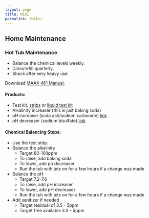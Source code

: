 ```yaml
---
layout: page
title: Wiki
permalink: /wiki/
---
```


## Home Maintenance

### Hot Tub Maintenance

* Balance the chemical levels weekly.
* Drain/refill quarterly.
* Shock after very heavy use.

Download [MAAX 461 Manual](/static/wiki/maax_461_manual.pdf).

#### Products:

* Test kit, [strips](https://smile.amazon.com/gp/product/B0083SMU7C/) or [liquid test kit](https://smile.amazon.com/TAYLOR-TECHNOLOGIES-K-2006-CHLORINE-FAS-DPD/dp/B004BGF7TI/)
* Alkalinity increaser (this is just baking soda)
* pH increaser (soda ash/sodium carbonate) [link](https://smile.amazon.com/dp/B01M1HKGU8/)
* pH decreaser (sodium bisulfate) [link](https://smile.amazon.com/Clorox-Pool-Spa-12105CLX-Down/dp/B084GPS6KR/)

#### Chemical Balancing Steps:

* Use the test strip.
* Balance the alkalinity
  - Target 80-100ppm
  - To raise, add baking soda
  - To lower, add ph decreaser
  - Run the tub with jets on for a few hours if a change was made
* Balance the pH
  - Target 7.2-7.6
  - To raise, add pH increaser
  - To lower, add pH decreaser
  - Run the tub with jets on for a few hours if a change was made
* Add sanitizer if needed
  - Target residual of 3.5 - 5ppm
  - Target free available 3.0 - 5ppm


